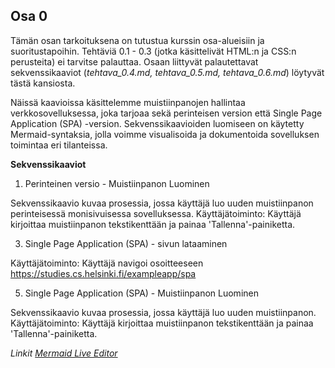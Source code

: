 ## Osa 0 

Tämän osan tarkoituksena on tutustua kurssin osa-alueisiin ja suoritustapoihin. Tehtäviä 0.1 - 0.3 (jotka käsittelivät HTML:n ja CSS:n perusteita) ei tarvitse palauttaa.
Osaan liittyvät palautettavat sekvenssikaaviot (_tehtava_0.4.md, tehtava_0.5.md, tehtava_0.6.md_) löytyvät tästä kansiosta. 

Näissä kaavioissa käsittelemme muistiinpanojen hallintaa verkkosovelluksessa, joka tarjoaa sekä perinteisen version että Single Page Application (SPA) -version. Sekvenssikaavioiden luomiseen on käytetty Mermaid-syntaksia, jolla voimme visualisoida ja dokumentoida sovelluksen toimintaa eri tilanteissa.

**Sekvenssikaaviot**
1. Perinteinen versio - Muistiinpanon Luominen
   
Sekvenssikaavio kuvaa prosessia, jossa käyttäjä luo uuden muistiinpanon perinteisessä monisivuisessa sovelluksessa.
Käyttäjätoiminto: Käyttäjä kirjoittaa muistiinpanon tekstikenttään ja painaa 'Tallenna'-painiketta.

3. Single Page Application (SPA) - sivun lataaminen
   
Käyttäjätoiminto: Käyttäjä navigoi osoitteeseen https://studies.cs.helsinki.fi/exampleapp/spa

5. Single Page Application (SPA) - Muistiinpanon Luominen
   
Sekvenssikaavio kuvaa prosessia, jossa käyttäjä luo uuden muistiinpanon.
Käyttäjätoiminto: Käyttäjä kirjoittaa muistiinpanon tekstikenttään ja painaa 'Tallenna'-painiketta.

_Linkit
[Mermaid Live Editor](https://mermaid.live/edit#pako:eNqVk8GK2zAQhl9l0GUvjpOmhYIPC4GWQkvbQPZQqMsytSexEnmsWpK3IeRt8gz7An6xjiNvCV122_ogLOnXP_98SAdVNCWpTDn6EYgLeqNx02KdM8hnsfW60BbZQ3DUAjr40J_23venbX96LPreNnejbkUGNT-WyHYXFUs0HZlBE1VDhcn19eiRXVaCnW63jfYeEXbEw2p_YtiiWGuWxasbNIaY8Sp6xfFT4wlavak8NGv4bRyjgdNkrZytg3Zea5Z4zdnT9KeKYg2Jy1LjHLQmKQGL94svE7vfM_f3xjxAiONYQZqIXWaw_Ly6gcp767Lp1PlQanJp4dKKjNO80-laT-kn1tYQWjtlurtlCX3rLEZLLLzuUNqIjg-s4mxyict59MHBfPYigY8XLYGPaKSjEA-X9ITr87xsf9KdHrlcQvOgTY0D0C4whFAOoIgNegyS6nlC797-D6BSPNOta_gJOn9jM0vg6wFyufXs5R7lKpNJ3ehcJfIj7hSX5rP5q8ns9eTlLFdwTCBNU_j2JL1_vXEtcUltf6_PkPwfEFfLRcaAXTBGmKlE1dTWqEt5nYfBPVe-onoMWNIag5EGcj6KFINvVnsuVObbQIlqm7CpVLZG42QW7NDZ-LSj5PgL4_tt5A)_

